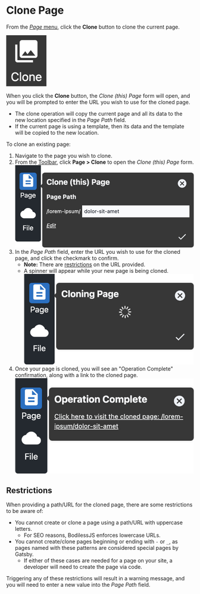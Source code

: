 # Clone Page

From the [_Page_ menu](../), click the **Clone** button to clone the current page.

![Clone Page icon](./assets/PageCloneIcon.jpg ':size=60')

When you click the **Clone** button, the _Clone (this) Page_ form will open, and you will be
prompted to enter the URL you wish to use for the cloned page.

* The clone operation will copy the current page and all its data to the new location specified in
  the _Page Path_ field.
* If the current page is using a template, then its data and the template will be copied to the new
  location.

To clone an existing page:

01. Navigate to the page you wish to clone.
01. From the [Toolbar](../../#toolbar), click **Page > Clone** to open the _Clone (this) Page_ form.  
    ![Clone (this) Page form](./assets/PageCloneThisPage.jpg ':size=50%')
01. In the _Page Path_ field, enter the URL you wish to use for the cloned page, and click the
    checkmark to confirm.
    * **Note:** There are [restrictions](#restrictions) on the URL provided.
    * A spinner will appear while your new page is being cloned.  
      ![Cloning Page](./assets/PageCloningPage.jpg ':size=50%')
01. Once your page is cloned, you will see an "Operation Complete" confirmation, along with a link
    to the cloned page.  
    ![Operation Complete](./assets/PageCloneOperationComplete.jpg ':size=50%')

## Restrictions

When providing a path/URL for the cloned page, there are some restrictions to be aware of:

* You cannot create or clone a page using a path/URL with uppercase letters.
  * For SEO reasons, BodilessJS enforces lowercase URLs.
* You cannot create/clone pages beginning or ending with `-` or `_`, as pages named with these
  patterns are considered special pages by Gatsby.
  * If either of these cases are needed for a page on your site, a developer will need to create the
    page via code.

Triggering any of these restrictions will result in a warning message, and you will need to enter a
new value into the _Page Path_ field.
